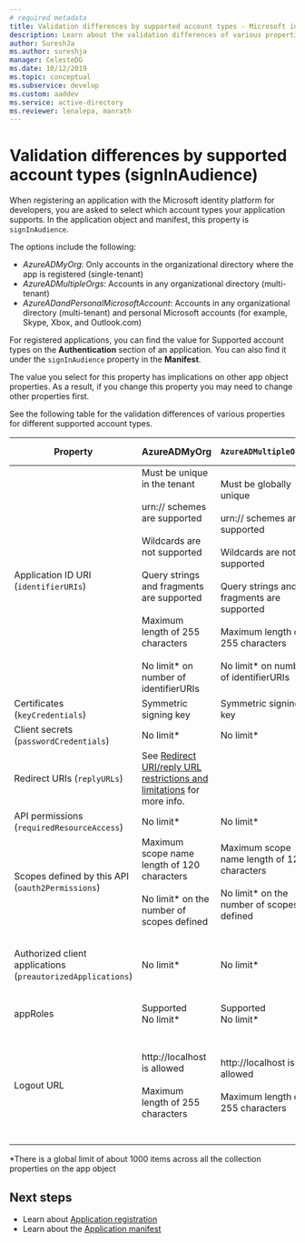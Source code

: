 ```yaml
---
# required metadata
title: Validation differences by supported account types - Microsoft identity platform | Azure
description: Learn about the validation differences of various properties for different supported account types when registering your app with the Microsoft identity platform.
author: SureshJa
ms.author: sureshja
manager: CelesteDG
ms.date: 10/12/2019
ms.topic: conceptual
ms.subservice: develop
ms.custom: aaddev 
ms.service: active-directory
ms.reviewer: lenalepa, manrath
---
```


# Validation differences by supported account types (signInAudience)

When registering an application with the Microsoft identity platform for developers, you are asked to select which account types your application supports. In the application object and manifest, this property is `signInAudience`.

The options include the following:

- *AzureADMyOrg*: Only accounts in the organizational directory where the app is registered (single-tenant)
- *AzureADMultipleOrgs*: Accounts in any organizational directory (multi-tenant)
- *AzureADandPersonalMicrosoftAccount*: Accounts in any organizational directory (multi-tenant) and personal Microsoft accounts (for example, Skype, Xbox, and Outlook.com)

For registered applications, you can find the value for Supported account types on the **Authentication** section of an application. You can also find it under the `signInAudience` property in the **Manifest**.

The value you select for this property has implications on other app object properties. As a result, if you change this property you may need to change other properties first.

See the following table for the validation differences of various properties for different supported account types.

| Property | AzureADMyOrg | `AzureADMultipleOrgs` | AzureADandPersonalMicrosoftAccount and PersonalMicrosoftAccount |
|--------------|---------------|----------------|----------------|
| Application ID URI (`identifierURIs`)  | Must be unique in the tenant <br><br> urn:// schemes are supported <br><br> Wildcards are not supported <br><br> Query strings and fragments are supported <br><br> Maximum length of 255 characters <br><br> No limit* on number of identifierURIs  | Must be globally unique <br><br> urn:// schemes are supported <br><br> Wildcards are not supported <br><br> Query strings and fragments are supported <br><br> Maximum length of 255 characters <br><br> No limit* on number of identifierURIs | Must be globally unique <br><br> urn:// schemes are not supported <br><br> Wildcards, fragments and query strings are not supported <br><br> Maximum length of 120 characters <br><br> Maximum of 50 identifierURIs |
| Certificates (`keyCredentials`) | Symmetric signing key | Symmetric signing key | Encryption and asymmetric signing key | 
| Client secrets (`passwordCredentials`) | No limit* | No limit* | If liveSDK is enabled: Maximum of 2 client secrets | 
| Redirect URIs (`replyURLs`) | See [Redirect URI/reply URL restrictions and limitations](reply-url.md) for more info. | | | 
| API permissions (`requiredResourceAccess`) | No limit* | No limit* | Maximum of 30 permissions per resource allowed (e.g. Microsoft Graph) | 
| Scopes defined by this API (`oauth2Permissions`) | Maximum scope name length of 120 characters <br><br> No limit* on the number of scopes defined | Maximum scope name length of 120 characters <br><br> No limit* on the number of scopes defined |  Maximum scope name length of 40 characters <br><br> Maximum of 100 scopes defined | 
| Authorized client applications (`preautorizedApplications`) | No limit* | No limit* | Total maximum of 500 <br><br> Maximum of 100 client apps defined <br><br> Maximum of 30 scopes defined per client | 
| appRoles | Supported <br> No limit* | Supported <br> No limit* | Not supported | 
| Logout URL | http://localhost is allowed <br><br> Maximum length of 255 characters | http://localhost is allowed <br><br> Maximum length of 255 characters | <br><br> https://localhost is allowed, http://localhost fails for MSA <br><br> Maximum length of 255 characters <br><br> HTTP scheme is not allowed <br><br> Wildcards are not supported | 

*There is a global limit of about 1000 items across all the collection properties on the app object

## Next steps

- Learn about [Application registration](app-objects-and-service-principals.md)
- Learn about the [Application manifest](reference-app-manifest.md)
